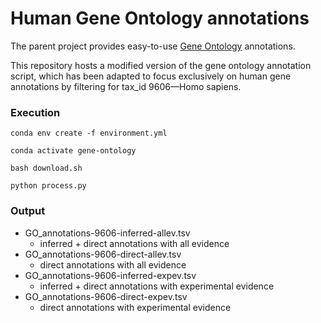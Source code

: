 # Human Gene Ontology annotations

The parent project provides easy-to-use [Gene Ontology](http://geneontology.org/) annotations.

This repository hosts a modified version of the gene ontology annotation script, which has been adapted to focus exclusively on human gene annotations by filtering for tax_id 9606—Homo sapiens.

### Execution

```
conda env create -f environment.yml 

conda activate gene-ontology

bash download.sh

python process.py
```

### Output
- GO_annotations-9606-inferred-allev.tsv
  - inferred + direct annotations with all evidence
- GO_annotations-9606-direct-allev.tsv
  - direct annotations with all evidence
- GO_annotations-9606-inferred-expev.tsv
  - inferred + direct annotations with experimental evidence
- GO_annotations-9606-direct-expev.tsv
  - direct annotations with experimental evidence